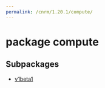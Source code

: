 ```yaml
---
permalink: /cnrm/1.20.1/compute/
---
```


# package compute



## Subpackages

* [v1beta1](compute-v1beta1.md)
